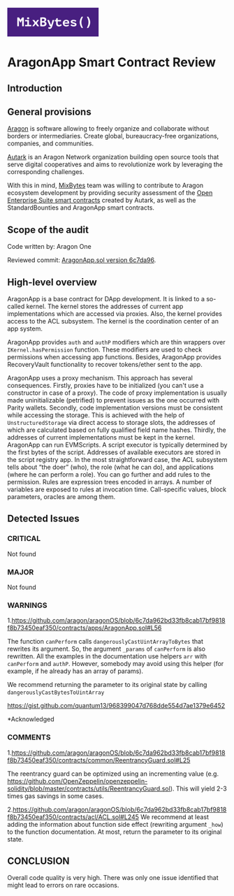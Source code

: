 ![](MixBytes.png)

# AragonApp Smart Contract Review

## Introduction

## General provisions

[Aragon](https://aragon.org) is software allowing to freely organize and collaborate without borders or intermediaries. Create global, bureaucracy-free organizations, companies, and communities.

[Autark](https://www.autark.xyz) is an Aragon Network organization building open source tools that serve digital cooperatives and aims to revolutionize work by leveraging the corresponding challenges.

With this in mind, [MixBytes](https://mixbytes.io/) team was willing to contribute to Aragon ecosystem development by providing security assessment of the [Open Enterprise Suite smart contracts](https://github.com/AutarkLabs/open-enterprise/tree/1508acf91ebfd31472cd3cb527ea3e8fa1330757/apps) created by Autark, as well as the StandardBounties and AragonApp smart contracts.

## Scope of the audit

Code written by: Aragon One

Reviewed commit: [AragonApp.sol version 6c7da96](https://github.com/aragon/aragonOS/blob/6c7da962bd33fb8cab17bf9818f8b73450eaf350/contracts/apps/AragonApp.sol).


## High-level overview

AragonApp is a base contract for DApp development. It is linked to a so-called kernel. The kernel stores the addresses of current app implementations which are accessed via proxies. Also, the kernel provides access to the ACL subsystem. The kernel is the coordination center of an app system.

AragonApp provides `auth` and `authP` modifiers which are thin wrappers over `IKernel.hasPermission` function. These modifiers are used to check permissions when accessing app functions.
Besides, AragonApp provides RecoveryVault functionality to recover tokens/ether sent to the app.

AragonApp uses a proxy mechanism. This approach has several consequences. 
Firstly, proxies have to be initialized (you can't use a constructor in case of a proxy). The code of proxy implementation is usually made uninitializable (petrified) to prevent issues as the one occurred with Parity wallets. 
Secondly, code implementation versions must be consistent while accessing the storage. This is achieved with the help of `UnstructuredStorage` via direct access to storage slots, the addresses of which are calculated based on fully qualified field name hashes. 
Thirdly, the addresses of current implementations must be kept in the kernel.
AragonApp can run EVMScripts. A script executor is typically determined by the first bytes of the script. Addresses of available executors are stored in the script registry app.
In the most straightforward case, the ACL subsystem tells about “the doer” (who), the role (what he can do), and applications (where he can perform a role). You can go further and add rules to the permission. Rules are expression trees encoded in arrays. A number of variables are exposed to rules at invocation time. Сall-specific values, block parameters, oracles are among them.


## Detected Issues

### CRITICAL
 
Not found
 
### MAJOR
Not found
 
### WARNINGS

1.https://github.com/aragon/aragonOS/blob/6c7da962bd33fb8cab17bf9818f8b73450eaf350/contracts/apps/AragonApp.sol#L56

The function `canPerform` calls `dangerouslyCastUintArrayToBytes` that rewrites its argument. So, the argument `_params` of `canPerform` is also rewritten. All the examples in the documentation use helpers `arr` with `canPerform` and `authP`. However, somebody may avoid using this helper (for example, if he already has an array of params).

We recommend returning the parameter to its original state by calling `dangerouslyCastBytesToUintArray`

https://gist.github.com/quantum13/968399047d768dde554d7ae1379e6452

*Acknowledged

### COMMENTS

1.https://github.com/aragon/aragonOS/blob/6c7da962bd33fb8cab17bf9818f8b73450eaf350/contracts/common/ReentrancyGuard.sol#L25 

The reentrancy guard can be optimized using an incrementing value (e.g. https://github.com/OpenZeppelin/openzeppelin-solidity/blob/master/contracts/utils/ReentrancyGuard.sol). This will yield 2-3 times gas savings in some cases.

2.https://github.com/aragon/aragonOS/blob/6c7da962bd33fb8cab17bf9818f8b73450eaf350/contracts/acl/ACL.sol#L245
We recommend at least adding the information about function side effect (rewriting argument `_how`) to the function documentation. At most, return the parameter to its original state.

## CONCLUSION

Overall code quality is very high. There was only one issue identified that might lead to errors on rare occasions.
